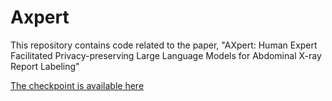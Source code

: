 # Axpert
This repository contains code related to the paper, "AXpert: Human Expert Facilitated Privacy-preserving Large Language Models for Abdominal X-ray Report Labeling"

[The checkpoint is available here](https://drive.google.com/drive/folders/1qXgYmgZwRa-N_TkXybIwtIMvhHnJLSq6?usp=drive_link)

